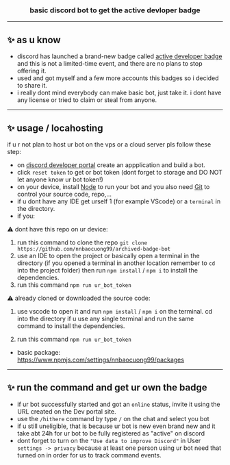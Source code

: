 <h3 align="center">basic discord bot to get the active devloper badge</h3>

---

## ✨ as u know
- discord has launched a brand-new badge called [active developer badge](https://support-dev.discord.com/hc/en-us/articles/10113997751447-Active-Developer-Badge) and this is not a limited-time event, and there are no plans to stop offering it.
- used and got myself and a few more accounts this badges so i decided to share it.
- i really dont mind everybody can make basic bot, just take it. i dont have any license or tried to claim or steal from anyone.

---

## ✨ usage / locahosting 
if u r not plan to host ur bot on the vps or a cloud server pls follow these step:
- on [discord developer portal](https://discord.com/developers/applications) create an appplication and build a bot.
- click `reset token` to get or bot token (dont forget to storage and DO NOT let anyone know ur bot token!)
- on your device, install [Node](https://nodejs.org/en/) to run your bot and you also need [Git](https://git-scm.com) to control your source code, repo,...
- if u dont have any IDE get urself 1 (for example VScode) or a `terminal` in the directory. 
- if you:

⚠️ dont have this repo on ur device: 

1. run this command to clone the repo `git clone https://github.com/nnbaocuong99/archived-badge-bot` 
2. use an IDE to open the project or basically open a terminal in the directory (if you opened a terminal in another location remember to `cd` into the project folder) then run `npm install` / `npm i` to install the dependencies.
3. run this command `npm run ur_bot_token` 

⚠️ already cloned or downloaded the source code: 

1. use vscode to open it and run `npm install` / `npm i` on the terminal. cd into the directory if u use any single terminal and run the same command to install the dependencies.

2. run this command `npm run ur_bot_token` 

- basic package: https://www.npmjs.com/settings/nnbaocuong99/packages

---

## ✨ run the command and get ur own the badge

- if ur bot successfully started and got an `online` status, invite it using the URL created on the Dev portal site.
- use the `/hithere` command by type `/` on the chat and select you bot
- if u still uneligible, that is because ur bot is new even brand new and it take abt 24h for ur bot to be fully registered as "active" on discord 
- dont forget to turn on the `"Use data to improve Discord"` in User `settings -> privacy` because at least one person using ur bot need that turned on in order for us to track command events.
